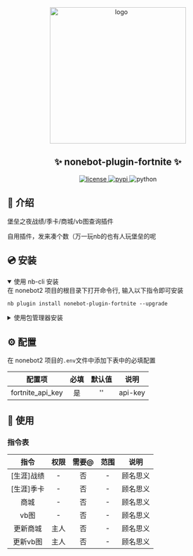 <div align="center">
    <a href="https://v2.nonebot.dev/store">
    <img src="https://raw.githubusercontent.com/fllesser/nonebot-plugin-template/refs/heads/resource/.docs/NoneBotPlugin.svg" width="310" alt="logo"></a>

## ✨ nonebot-plugin-fortnite ✨

<a href="./LICENSE">
    <img src="https://img.shields.io/github/license/fllesser/nonebot-plugin-fortnite.svg" alt="license">
</a>
<a href="https://pypi.python.org/pypi/nonebot-plugin-fortnite">
    <img src="https://img.shields.io/pypi/v/nonebot-plugin-fortnite.svg" alt="pypi">
</a>
<img src="https://img.shields.io/badge/python-3.10|3.11|3.12|3.13-blue.svg" alt="python">

</div>



## 📖 介绍

堡垒之夜战绩/季卡/商城/vb图查询插件

自用插件，发来凑个数（万一玩nb的也有人玩堡垒的呢

## 💿 安装

<details open>
<summary>使用 nb-cli 安装</summary>
在 nonebot2 项目的根目录下打开命令行, 输入以下指令即可安装

    nb plugin install nonebot-plugin-fortnite --upgrade

</details>

<details>
<summary>使用包管理器安装</summary>
在 nonebot2 项目的插件目录下, 打开命令行, 根据你使用的包管理器, 输入相应的安装命令

<details>
<summary>pip</summary>

    pip install nonebot-plugin-fortnite
</details>
<details>
<summary>pdm</summary>

    pdm add nonebot-plugin-fortnite
</details>
<details>
<summary>poetry</summary>

    poetry add nonebot-plugin-fortnite
</details>
<details>
<summary>conda</summary>

    conda install nonebot-plugin-fortnite
</details>

打开 nonebot2 项目根目录下的 `pyproject.toml` 文件, 在 `[tool.nonebot]` 部分追加写入

    plugins = ["nonebot_plugin_fortnite"]

</details>

## ⚙️ 配置

在 nonebot2 项目的`.env`文件中添加下表中的必填配置

|      配置项      | 必填  | 默认值 |  说明   |
| :--------------: | :---: | :----: | :-----: |
| fortnite_api_key |  是   |   ''   | api-key |

## 🎉 使用
### 指令表
|    指令    | 权限  | 需要@ | 范围  |   说明   |
| :--------: | :---: | :---: | :---: | :------: |
| [生涯]战绩 |   -   |  否   |   -   | 顾名思义 |
| [生涯]季卡 |   -   |  否   |   -   | 顾名思义 |
|    商城    |   -   |  否   |   -   | 顾名思义 |
|    vb图    |   -   |  否   |   -   | 顾名思义 |
|  更新商城  | 主人  |  否   |   -   | 顾名思义 |
|  更新vb图  | 主人  |  否   |   -   | 顾名思义 |
